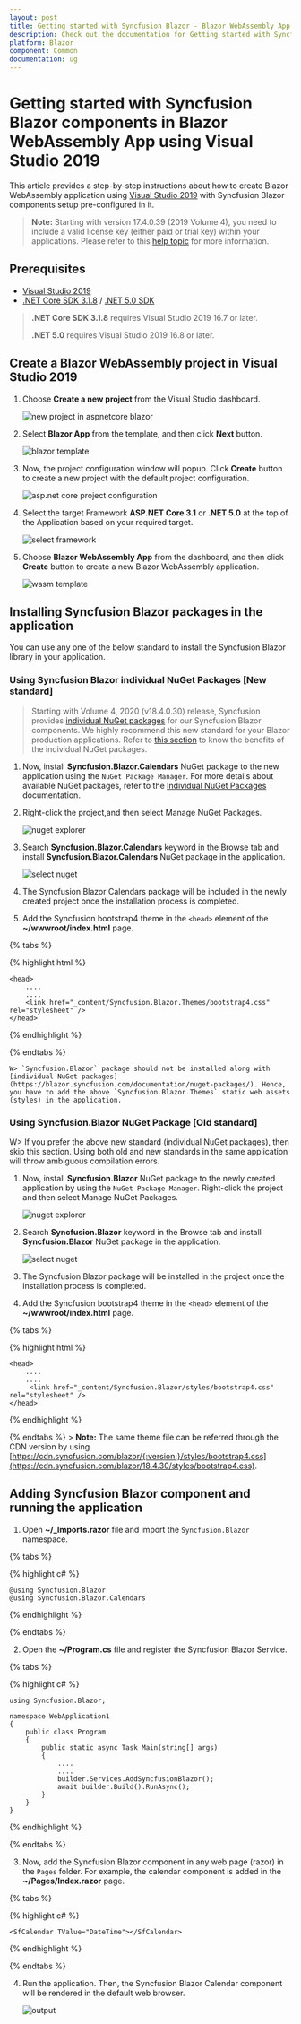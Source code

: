 ```yaml
---
layout: post
title: Getting started with Syncfusion Blazor - Blazor WebAssembly App in Visual Studio 2019
description: Check out the documentation for Getting started with Syncfusion Blazor
platform: Blazor
component: Common
documentation: ug
---
```


<!-- markdownlint-disable MD024 -->

# Getting started with Syncfusion Blazor components in Blazor WebAssembly App using Visual Studio 2019

This article provides a step-by-step instructions about how to create Blazor WebAssembly application using [Visual Studio 2019](https://visualstudio.microsoft.com/vs/) with Syncfusion Blazor components setup pre-configured in it.

> **Note:** Starting with version 17.4.0.39 (2019 Volume 4), you need to include a valid license key (either paid or trial key) within your applications. Please refer to this [help topic](https://help.syncfusion.com/common/essential-studio/licensing/license-key#blazor) for more information.

## Prerequisites

* [Visual Studio 2019](https://visualstudio.microsoft.com/vs/)
* [.NET Core SDK 3.1.8](https://dotnet.microsoft.com/download/dotnet-core/3.1) / [.NET 5.0 SDK](https://dotnet.microsoft.com/download/dotnet/5.0)

> **.NET Core SDK 3.1.8** requires Visual Studio 2019 16.7 or later.
>
> **.NET 5.0** requires Visual Studio 2019 16.8 or later.

## Create a Blazor WebAssembly project in Visual Studio 2019

1. Choose **Create a new project** from the Visual Studio dashboard.

    ![new project in aspnetcore blazor](images/new-project.png)

2. Select **Blazor App** from the template, and then click **Next** button.

    ![blazor template](images/blazor-template.png)

3. Now, the project configuration window will popup. Click **Create** button to create a new project with the default project configuration.

    ![asp.net core project configuration](images/project-configuration.png)

4. Select the target Framework **ASP.NET Core 3.1** or **.NET 5.0** at the top of the Application based on your required target.

     ![select framework](images/blazor-select-template.png)

5. Choose **Blazor WebAssembly App** from the dashboard, and then click **Create** button to create a new Blazor WebAssembly application.

    ![wasm template](images/blazor-client-template.png)

## Installing Syncfusion Blazor packages in the application

You can use any one of the below standard to install the Syncfusion Blazor library in your application.

### Using Syncfusion Blazor individual NuGet Packages [New standard]

> Starting with Volume 4, 2020 (v18.4.0.30) release, Syncfusion provides [individual NuGet packages](https://blazor.syncfusion.com/documentation/nuget-packages/) for our Syncfusion Blazor components. We highly recommend this new standard for your Blazor production applications. Refer to [this section](https://blazor.syncfusion.com/documentation/nuget-packages/#benefits-of-using-individual-nuget-packages) to know the benefits of the individual NuGet packages.

1. Now, install **Syncfusion.Blazor.Calendars** NuGet package to the new application using the `NuGet Package Manager`. For more details about available NuGet packages, refer to the [Individual NuGet Packages](https://blazor.syncfusion.com/documentation/nuget-packages/) documentation.

2. Right-click the project,and then select Manage NuGet Packages.

    ![nuget explorer](images/nuget-explorer.png)

3. Search **Syncfusion.Blazor.Calendars** keyword in the Browse tab and install **Syncfusion.Blazor.Calendars** NuGet package in the application.

    ![select nuget](images/individual-nuget.png)

4. The Syncfusion Blazor Calendars package will be included in the newly created project once the installation process is completed.

5. Add the Syncfusion bootstrap4 theme in the `<head>` element of the **~/wwwroot/index.html** page.

{% tabs %}

{% highlight html %}

    <head>
        ....
        ....
        <link href="_content/Syncfusion.Blazor.Themes/bootstrap4.css" rel="stylesheet" />
    </head>

{% endhighlight %}

{% endtabs %}

    W> `Syncfusion.Blazor` package should not be installed along with [individual NuGet packages](https://blazor.syncfusion.com/documentation/nuget-packages/). Hence, you have to add the above `Syncfusion.Blazor.Themes` static web assets (styles) in the application.

### Using Syncfusion.Blazor NuGet Package [Old standard]

W> If you prefer the above new standard (individual NuGet packages), then skip this section. Using both old and new standards in the same application will throw ambiguous compilation errors.

1. Now, install **Syncfusion.Blazor** NuGet package to the newly created application by using the `NuGet Package Manager`. Right-click the project and then select Manage NuGet Packages.

    ![nuget explorer](images/nuget-explorer.png)

2. Search **Syncfusion.Blazor** keyword in the Browse tab and install **Syncfusion.Blazor** NuGet package in the application.

    ![select nuget](images/select-nuget.png)

3. The Syncfusion Blazor package will be installed in the project once the installation process is completed.

4. Add the Syncfusion bootstrap4 theme in the `<head>` element of the **~/wwwroot/index.html** page.

{% tabs %}

{% highlight html %}

    <head>
        ....
        ....
         <link href="_content/Syncfusion.Blazor/styles/bootstrap4.css" rel="stylesheet" />
    </head>

{% endhighlight %}

{% endtabs %}
    > **Note:** The same theme file can be referred through the CDN version by using [https://cdn.syncfusion.com/blazor/{:version:}/styles/bootstrap4.css](https://cdn.syncfusion.com/blazor/18.4.30/styles/bootstrap4.css).

## Adding Syncfusion Blazor component and running the application

1. Open **~/_Imports.razor** file and import the `Syncfusion.Blazor` namespace.

{% tabs %}

{% highlight c# %}

    @using Syncfusion.Blazor
    @using Syncfusion.Blazor.Calendars

{% endhighlight %}

{% endtabs %}

2. Open the **~/Program.cs** file and register the Syncfusion Blazor Service.

{% tabs %}

{% highlight c# %}

    using Syncfusion.Blazor;

    namespace WebApplication1
    {
        public class Program
        {
            public static async Task Main(string[] args)
            {
                ....
                ....
                builder.Services.AddSyncfusionBlazor();
                await builder.Build().RunAsync();
            }
        }
    }

{% endhighlight %}

{% endtabs %}

3. Now, add the Syncfusion Blazor component in any web page (razor) in the `Pages` folder. For example, the calendar component is added in the **~/Pages/Index.razor** page.

{% tabs %}

{% highlight c# %}

    <SfCalendar TValue="DateTime"></SfCalendar>

{% endhighlight %}

{% endtabs %}

4. Run the application. Then, the Syncfusion Blazor Calendar component will be rendered in the default web browser.

    ![output](images/browser-output.png)

